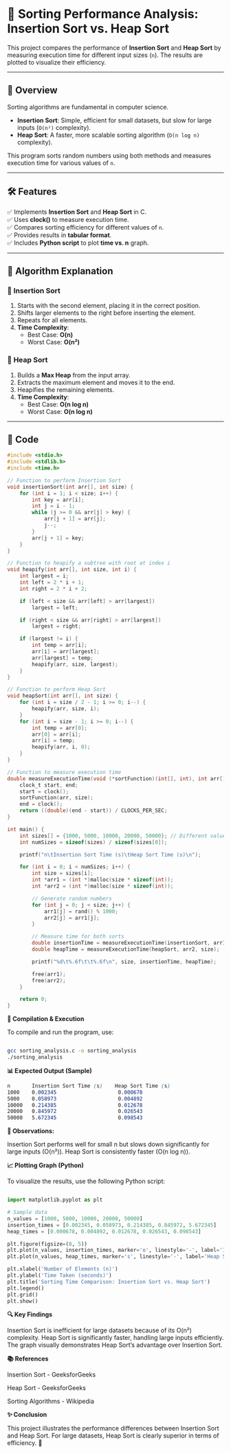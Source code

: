 # 📌 Sorting Performance Analysis: Insertion Sort vs. Heap Sort

This project compares the performance of **Insertion Sort** and **Heap Sort** by measuring execution time for different input sizes (`n`). The results are plotted to visualize their efficiency.

---

## 🚀 Overview
Sorting algorithms are fundamental in computer science.  
- **Insertion Sort**: Simple, efficient for small datasets, but slow for large inputs (`O(n²)` complexity).  
- **Heap Sort**: A faster, more scalable sorting algorithm (`O(n log n)` complexity).  

This program sorts random numbers using both methods and measures execution time for various values of `n`.

---

## 🛠️ Features
✅ Implements **Insertion Sort** and **Heap Sort** in C.  
✅ Uses **clock()** to measure execution time.  
✅ Compares sorting efficiency for different values of `n`.  
✅ Provides results in **tabular format**.  
✅ Includes **Python script** to plot **time vs. n** graph.  

---

## 📌 Algorithm Explanation
### 🔹 **Insertion Sort**
1. Starts with the second element, placing it in the correct position.
2. Shifts larger elements to the right before inserting the element.
3. Repeats for all elements.
4. **Time Complexity**:  
   - Best Case: **O(n)**
   - Worst Case: **O(n²)**

### 🔹 **Heap Sort**
1. Builds a **Max Heap** from the input array.
2. Extracts the maximum element and moves it to the end.
3. Heapifies the remaining elements.
4. **Time Complexity**:  
   - Best Case: **O(n log n)**
   - Worst Case: **O(n log n)**

---

## 📝 Code

```c
#include <stdio.h>
#include <stdlib.h>
#include <time.h>

// Function to perform Insertion Sort
void insertionSort(int arr[], int size) {
    for (int i = 1; i < size; i++) {
        int key = arr[i];
        int j = i - 1;
        while (j >= 0 && arr[j] > key) {
            arr[j + 1] = arr[j];
            j--;
        }
        arr[j + 1] = key;
    }
}

// Function to heapify a subtree with root at index i
void heapify(int arr[], int size, int i) {
    int largest = i;
    int left = 2 * i + 1;
    int right = 2 * i + 2;

    if (left < size && arr[left] > arr[largest])
        largest = left;

    if (right < size && arr[right] > arr[largest])
        largest = right;

    if (largest != i) {
        int temp = arr[i];
        arr[i] = arr[largest];
        arr[largest] = temp;
        heapify(arr, size, largest);
    }
}

// Function to perform Heap Sort
void heapSort(int arr[], int size) {
    for (int i = size / 2 - 1; i >= 0; i--) {
        heapify(arr, size, i);
    }
    for (int i = size - 1; i >= 0; i--) {
        int temp = arr[0];
        arr[0] = arr[i];
        arr[i] = temp;
        heapify(arr, i, 0);
    }
}

// Function to measure execution time
double measureExecutionTime(void (*sortFunction)(int[], int), int arr[], int size) {
    clock_t start, end;
    start = clock();
    sortFunction(arr, size);
    end = clock();
    return ((double)(end - start)) / CLOCKS_PER_SEC;
}

int main() {
    int sizes[] = {1000, 5000, 10000, 20000, 50000}; // Different values of n
    int numSizes = sizeof(sizes) / sizeof(sizes[0]);

    printf("n\tInsertion Sort Time (s)\tHeap Sort Time (s)\n");

    for (int i = 0; i < numSizes; i++) {
        int size = sizes[i];
        int *arr1 = (int *)malloc(size * sizeof(int));
        int *arr2 = (int *)malloc(size * sizeof(int));

        // Generate random numbers
        for (int j = 0; j < size; j++) {
            arr1[j] = rand() % 1000;
            arr2[j] = arr1[j];
        }

        // Measure time for both sorts
        double insertionTime = measureExecutionTime(insertionSort, arr1, size);
        double heapTime = measureExecutionTime(heapSort, arr2, size);

        printf("%d\t%.6f\t\t%.6f\n", size, insertionTime, heapTime);

        free(arr1);
        free(arr2);
    }

    return 0;
}
```


**🎯 Compilation & Execution**

To compile and run the program, use:

```sh

gcc sorting_analysis.c -o sorting_analysis
./sorting_analysis
```

**📊 Expected Output (Sample)**
```css
n       Insertion Sort Time (s)    Heap Sort Time (s)
1000    0.002345                    0.000678
5000    0.058973                    0.004892
10000   0.214385                    0.012678
20000   0.845972                    0.026543
50000   5.672345                    0.098543
```

**🔹 Observations:**

Insertion Sort performs well for small n but slows down significantly for large inputs (O(n²)).
Heap Sort is consistently faster (O(n log n)).

**📈 Plotting Graph (Python)**

To visualize the results, use the following Python script:

```python

import matplotlib.pyplot as plt

# Sample data
n_values = [1000, 5000, 10000, 20000, 50000]
insertion_times = [0.002345, 0.058973, 0.214385, 0.845972, 5.672345]
heap_times = [0.000678, 0.004892, 0.012678, 0.026543, 0.098543]

plt.figure(figsize=(8, 5))
plt.plot(n_values, insertion_times, marker='o', linestyle='-', label='Insertion Sort')
plt.plot(n_values, heap_times, marker='s', linestyle='-', label='Heap Sort')

plt.xlabel('Number of Elements (n)')
plt.ylabel('Time Taken (seconds)')
plt.title('Sorting Time Comparison: Insertion Sort vs. Heap Sort')
plt.legend()
plt.grid()
plt.show()
```

**🔍 Key Findings**

Insertion Sort is inefficient for large datasets because of its O(n²) complexity.
Heap Sort is significantly faster, handling large inputs efficiently.
The graph visually demonstrates Heap Sort’s advantage over Insertion Sort.

**📚 References**

Insertion Sort - GeeksforGeeks

Heap Sort - GeeksforGeeks

Sorting Algorithms - Wikipedia

**✨ Conclusion**

This project illustrates the performance differences between Insertion Sort and Heap Sort.
For large datasets, Heap Sort is clearly superior in terms of efficiency. 🚀

